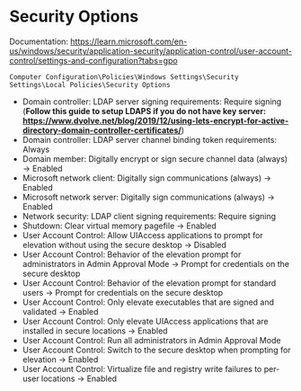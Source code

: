 # Security Options

Documentation: https://learn.microsoft.com/en-us/windows/security/application-security/application-control/user-account-control/settings-and-configuration?tabs=gpo

`Computer Configuration\Policies\Windows Settings\Security Settings\Local Policies\Security Options`

- Domain controller: LDAP server signing requirements: Require signing (**Follow this guide to setup LDAPS if you do not have key server: https://www.dvolve.net/blog/2019/12/using-lets-encrypt-for-active-directory-domain-controller-certificates/**)
- Domain controller: LDAP server channel binding token requirements: Always
- Domain member: Digitally encrypt or sign secure channel data (always) -> Enabled
- Microsoft network client: Digitally sign communications (always) -> Enabled
- Microsoft network server: Digitally sign communications (always) -> Enabled
- Network security: LDAP client signing requirements: Require signing
- Shutdown: Clear virtual memory pagefile -> Enabled
- User Account Control: Allow UIAccess applications to prompt for elevation without using the secure desktop -> Disabled
- User Account Control: Behavior of the elevation prompt for administrators in Admin Approval Mode -> Prompt for credentials on the secure desktop
- User Account Control: Behavior of the elevation prompt for standard users -> Prompt for credentials on the secure desktop
- User Account Control: Only elevate executables that are signed and validated -> Enabled
- User Account Control: Only elevate UIAccess applications that are installed in secure locations -> Enabled
- User Account Control: Run all administrators in Admin Approval Mode
- User Account Control: Switch to the secure desktop when prompting for elevation -> Enabled
- User Account Control: Virtualize file and registry write failures to per-user locations -> Enabled